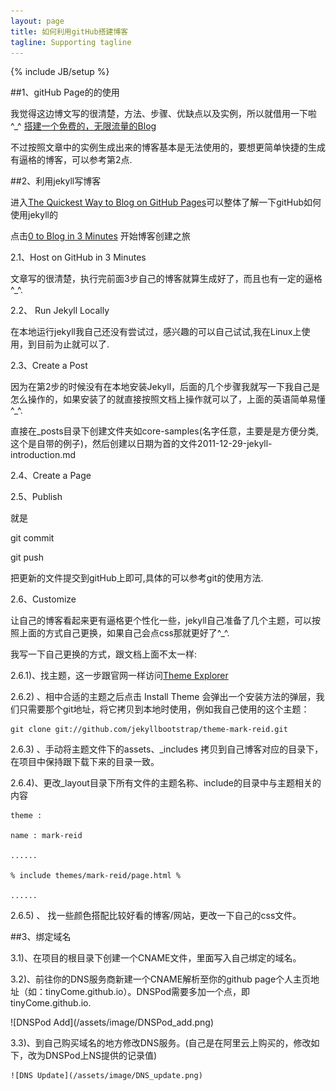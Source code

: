 ```yaml
---
layout: page
title: 如何利用gitHub搭建博客
tagline: Supporting tagline
---
```

{% include JB/setup %}


##1、gitHub Page的的使用

我觉得这边博文写的很清楚，方法、步骤、优缺点以及实例，所以就借用一下啦^_^
[搭建一个免费的，无限流量的Blog](http://www.ruanyifeng.com/blog/2012/08/blogging_with_jekyll.html)

不过按照文章中的实例生成出来的博客基本是无法使用的，要想更简单快捷的生成有逼格的博客，可以参考第2点.
 
##2、利用jekyll写博客

进入[The Quickest Way to Blog on GitHub Pages](http://jekyllbootstrap.com/)可以整体了解一下gitHub如何使用jekyll的

点击[0 to Blog in 3 Minutes](http://jekyllbootstrap.com/usage/jekyll-quick-start.html) 开始博客创建之旅

 2.1、Host on GitHub in 3 Minutes

文章写的很清楚，执行完前面3步自己的博客就算生成好了，而且也有一定的逼格^_^.

 2.2、 Run Jekyll Locally

在本地运行jekyll我自己还没有尝试过，感兴趣的可以自己试试,我在Linux上使用，到目前为止就可以了.

 2.3、Create a Post

因为在第2步的时候没有在本地安装Jekyll，后面的几个步骤我就写一下我自己是怎么操作的，如果安装了的就直接按照文档上操作就可以了，上面的英语简单易懂^_^.

直接在_posts目录下创建文件夹如core-samples(名字任意，主要是是方便分类,这个是自带的例子)，然后创建以日期为首的文件2011-12-29-jekyll-introduction.md

 2.4、Create a Page


 2.5、Publish

就是

git commit

git push 

把更新的文件提交到gitHub上即可,具体的可以参考git的使用方法.

 2.6、Customize

让自己的博客看起来更有逼格更个性化一些，jekyll自己准备了几个主题，可以按照上面的方式自己更换，如果自己会点css那就更好了^_^.

我写一下自己更换的方式，跟文档上面不太一样:

  2.6.1)、找主题，这一步跟官网一样访问[Theme Explorer](http://themes.jekyllbootstrap.com/)

  2.6.2) 、相中合适的主题之后点击 Install Theme 会弹出一个安装方法的弹层，我们只需要那个git地址，将它拷贝到本地时使用，例如我自己使用的这个主题：

	git clone git://github.com/jekyllbootstrap/theme-mark-reid.git

  2.6.3) 、手动将主题文件下的assets、_includes 拷贝到自己博客对应的目录下，在项目中保持跟下载下来的目录一致。

  2.6.4)、更改_layout目录下所有文件的主题名称、include的目录中与主题相关的内容

	theme :
	
	name : mark-reid
	
	......

	% include themes/mark-reid/page.html % 
	
	......

  2.6.5) 、 找一些颜色搭配比较好看的博客/网站，更改一下自己的css文件。

##3、绑定域名

 3.1)、在项目的根目录下创建一个CNAME文件，里面写入自己绑定的域名。

 3.2)、前往你的DNS服务商新建一个CNAME解析至你的github page个人主页地址（如：tinyCome.github.io）。DNSPod需要多加一个点，即tinyCome.github.io.

 <p>![DNSPod Add](/assets/image/DNSPod_add.png)</p>

 3.3)、到自己购买域名的地方修改DNS服务。(自己是在阿里云上购买的，修改如下，改为DNSPod上NS提供的记录值)

	![DNS Update](/assets/image/DNS_update.png)
